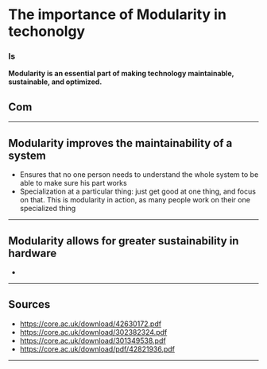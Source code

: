 # The importance of Modularity in techonolgy
### Is 
**Modularity is an essential part of making technology maintainable, sustainable, and optimized.**

## Com

---

## Modularity improves the maintainability of a system
- Ensures that no one person needs to understand the whole system to be able to make sure his part works
- Specialization at a particular thing: just get good at one thing, and focus on that. This is modularity in action, as many people work on their one specialized thing

---

## Modularity allows for greater sustainability in hardware

- 

---

## Sources
- https://core.ac.uk/download/42630172.pdf
- https://core.ac.uk/download/302382324.pdf
- https://core.ac.uk/download/301349538.pdf
- https://core.ac.uk/download/pdf/42821936.pdf

---
